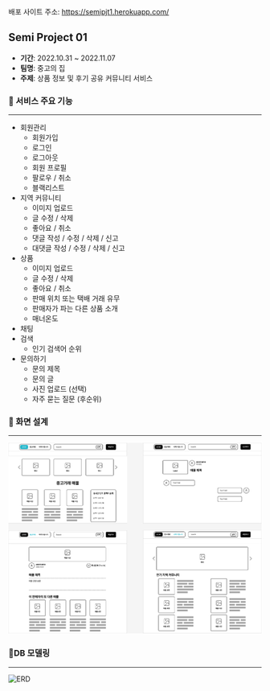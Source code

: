 배포 사이트 주소: https://semipjt1.herokuapp.com/
## Semi Project 01

- **기간**: 2022.10.31 ~ 2022.11.07
- **팀명**: 중고의 집
- **주제**: 상품 정보 및 후기 공유 커뮤니티 서비스



### 📌 서비스 주요 기능

---

- 회원관리
  - 회원가입
  - 로그인
  - 로그아웃
  - 회원 프로필
  - 팔로우 / 취소
  - 블랙리스트
- 지역 커뮤니티
  - 이미지 업로드
  - 글 수정 / 삭제
  - 좋아요 / 취소
  - 댓글 작성 / 수정 / 삭제 / 신고
  - 대댓글 작성 / 수정 / 삭제 / 신고
- 상품
  - 이미지 업로드
  - 글 수정 / 삭제
  - 좋아요 / 취소
  - 판매 위치 또는 택배 거래 유무
  - 판매자가 파는 다른 상품 소개
  - 매너온도
- 채팅
- 검색
  - 인기 검색어 순위
- 문의하기
  - 문의 제목
  - 문의 글
  - 사진 업로드 (선택)
  - 자주 묻는 질문 (후순위)



### 📌 화면 설계

---

![templates_structure](README.assets/templates_structure.png)



### 📌DB 모델링

---

![ERD](README.assets/ERD.png)
